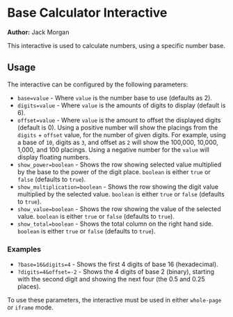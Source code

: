 # Base Calculator Interactive

**Author:** Jack Morgan

This interactive is used to calculate numbers, using a specific number base.

## Usage

The interactive can be configured by the following parameters:

- `base=value` - Where `value` is the number base to use (defaults as 2).
- `digits=value` - Where `value` is the amounts of digits to display (default is 6).
- `offset=value` - Where `value` is the amount to offset the displayed digits (default is 0). Using a positive number will show the placings from the `digits` + `offset` value, for the number of given digits. For example, using a base of `10`, digits as `3`, and offset as `2` will show the 100,000, 10,000, 1,000, and 100 placings. Using a negative number for the `value` will display floating numbers.
- `show_power=boolean` - Shows the row showing selected value multiplied by the base to the power of the digit place. `boolean` is either `true` or `false` (defaults to `true`).
- `show_multiplication=boolean` - Shows the row showing the digit value multiplied by the selected value. `boolean` is either `true` or `false` (defaults to `true`).
- `show_value=boolean` - Shows the row showing the value of the selected value. `boolean` is either `true` or `false` (defaults to `true`).
- `show_total=boolean` - Shows the total column on the right hand side. `boolean` is either `true` or `false` (defaults to `true`).

### Examples

- `?base=16&digits=4` - Shows the first 4 digits of base 16 (hexadecimal).
- `?digits=4&offset=-2` - Shows the 4 digits of base 2 (binary), starting with the second digit and showing the next four (the 0.5 and 0.25 places).

To use these parameters, the interactive must be used in either `whole-page` or `iframe` mode.
